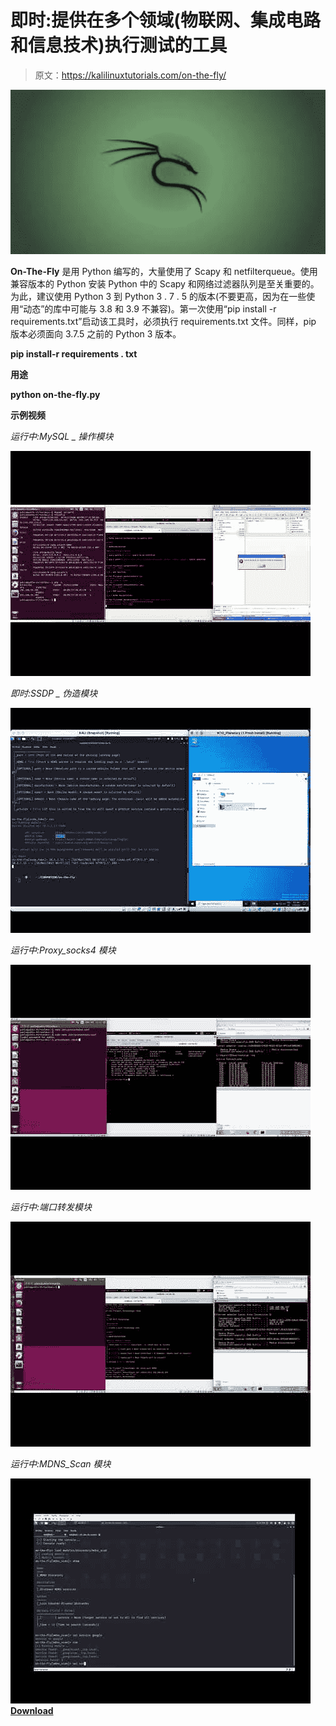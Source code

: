 # 即时:提供在多个领域(物联网、集成电路和信息技术)执行测试的工具

> 原文：<https://kalilinuxtutorials.com/on-the-fly/>

[![](img//8422e5db499851800cbd56e6fe267c38.png)](https://1.bp.blogspot.com/-eKvE5Am7Uag/YUgjqFaT6pI/AAAAAAAAK5Y/JrouomgynWks9W3oUKR1Yq5fHTm49kd1QCLcBGAsYHQ/s728/6.png)

**On-The-Fly** 是用 Python 编写的，大量使用了 Scapy 和 netfilterqueue。使用兼容版本的 Python 安装 Python 中的 Scapy 和网络过滤器队列是至关重要的。为此，建议使用 Python 3 到 Python 3 . 7 . 5 的版本(不要更高，因为在一些使用“动态”的库中可能与 3.8 和 3.9 不兼容)。第一次使用“pip install -r requirements.txt”启动该工具时，必须执行 requirements.txt 文件。同样，pip 版本必须面向 3.7.5 之前的 Python 3 版本。

**pip install-r requirements . txt**

**用途**

**python on-the-fly.py**

**示例视频**

*运行中:MySQL _ 操作模块*

![](img//2b84570c549e99906ac1f516a4671e49.png)

*即时:SSDP _ 伪造模块*

![](img//19f2b45bc3c624c174a35d8b1bf1466f.png)

*运行中:Proxy_socks4 模块*

![](img//57e8a57b3470775596deb6cd89dc79b9.png)

*运行中:端口转发模块*

![](img//fbc4f3254a15427e0bfea600403dc593.png)

*运行中:MDNS_Scan 模块*

![](img//1b70d983fb0d32b9c709309e9c314b6c.png)[**Download**](https://github.com/Telefonica/on-the-fly)